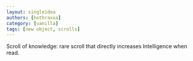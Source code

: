 ```yaml
---
layout: singleidea
authors: [hothraxxa]
category: [vanilla]
tags: [new object, scrolls]
---
```

Scroll of knowledge: rare scroll that directly increases Intelligence when read.
